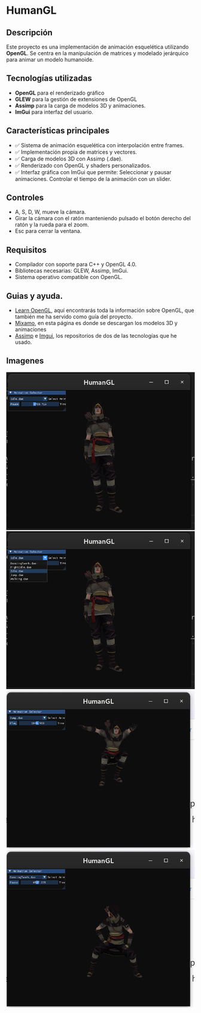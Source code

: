 # HumanGL

## Descripción
Este proyecto es una implementación de animación esquelética utilizando **OpenGL**. Se centra en la manipulación de matrices y modelado jerárquico para animar un modelo humanoide.

## Tecnologías utilizadas
- **OpenGL** para el renderizado gráfico
- **GLEW** para la gestión de extensiones de OpenGL
- **Assimp** para la carga de modelos 3D y animaciones.
- **ImGui** para interfaz del usuario.

## Características principales
  - ✅ Sistema de animación esquelética con interpolación entre frames.
  - ✅ Implementación propia de matrices y vectores.
  - ✅ Carga de modelos 3D con Assimp (.dae).
  - ✅ Renderizado con OpenGL y shaders personalizados.
  - ✅ Interfaz gráfica con ImGui que permite: Seleccionar y pausar animaciones. Controlar el tiempo de la animación con un slider.

## Controles

- A, S, D, W, mueve la cámara.
- Girar la cámara con el ratón manteniendo pulsado el botón derecho del ratón y la rueda para el zoom.
-  Esc para cerrar la ventana.
  
## Requisitos

- Compilador con soporte para C++ y OpenGL 4.0.
- Bibliotecas necesarias: GLEW, Assimp, ImGui.
- Sistema operativo compatible con OpenGL.

## Guias y ayuda.

- [Learn OpenGL](https://learnopengl.com/), aquí encontrarás toda la información sobre OpenGL, que también me ha servido como guía del proyecto.
- [Mixamo](https://www.mixamo.com/), en esta página es donde se descargan los modelos 3D y animaciones
- [Assimp](https://github.com/assimp/assimp) e [Imgui](https://github.com/ocornut/imgui), los repositorios de dos de las tecnologías que he usado.

## Imagenes
![1](img/humangl1.png)
![2](img/humangl2.png)
![3](img/humangl3.png)
![4](img/humangl4.png)